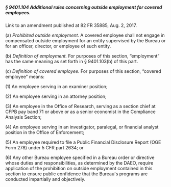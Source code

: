 ##### § 9401.104 Additional rules concerning outside employment for covered employees. #####

Link to an amendment published at 82 FR 35885, Aug. 2, 2017.

(a) *Prohibited outside employment.* A covered employee shall not engage in compensated outside employment for an entity supervised by the Bureau or for an officer, director, or employee of such entity.

(b) *Definition of employment.* For purposes of this section, “employment” has the same meaning as set forth in § 9401.103(b) of this part.

(c) *Definition of covered employee.* For purposes of this section, “covered employee” means:

(1) An employee serving in an examiner position;

(2) An employee serving in an attorney position;

(3) An employee in the Office of Research, serving as a section chief at CFPB pay band 71 or above or as a senior economist in the Compliance Analysis Section;

(4) An employee serving in an investigator, paralegal, or financial analyst position in the Office of Enforcement;

(5) An employee required to file a Public Financial Disclosure Report (OGE Form 278) under 5 CFR part 2634; or

(6) Any other Bureau employee specified in a Bureau order or directive whose duties and responsibilities, as determined by the DAEO, require application of the prohibition on outside employment contained in this section to ensure public confidence that the Bureau's programs are conducted impartially and objectively.